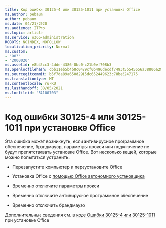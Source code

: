 ```yaml
---
title: Код ошибки 30125-4 или 30125-1011 при установке Office
ms.author: pebaum
author: pebaum
ms.date: 04/21/2020
ms.audience: ITPro
ms.topic: article
ms.service: o365-administration
ROBOTS: NOINDEX, NOFOLLOW
localization_priority: Normal
ms.custom:
- "983"
- "2000020"
ms.assetid: e8b46cc3-4dde-4386-8bc0-c21b0ef708b3
ms.openlocfilehash: cbb11eb5b4b8c0489cf0b496decdf7493f5b545656a38806a29a0a252903e000
ms.sourcegitcommit: b5f7da89a650d2915dc652449623c78be6247175
ms.translationtype: MT
ms.contentlocale: ru-RU
ms.lasthandoff: 08/05/2021
ms.locfileid: "54100703"
---
```

# <a name="error-code-30125-4-or-30125-1011-when-installing-office"></a>Код ошибки 30125-4 или 30125-1011 при установке Office

Эта ошибка может возникнуть, если антивирусное программное обеспечение, брандмауэр, параметры прокси или подключение не будут препятствовать установке Office. Вот несколько вещей, которые можно попытаться устранить.
  
- Перезапустите компьютер и переустановите Office

- Установка Office с [помощью Office автономного установщика](https://support.office.com/article/f0a85fe7-118f-41cb-a791-d59cef96ad1c?wt.mc_id=Alchemy_ClientDIA)

- Временно отключите параметры прокси

- Временно отключите антивирусное программное обеспечение

- Временно отключить брандмауэр

Дополнительные сведения см. в [коде Ошибки 30125-4 или 30125-1011](https://support.office.com/article/7bfabec6-76be-4cde-880e-819a9c569612?wt.mc_id=Alchemy_ClientDIA) при установке Office
  